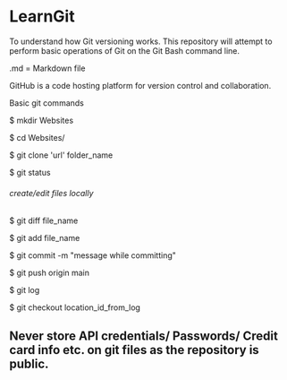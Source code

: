 # LearnGit
To understand how Git versioning works.
This repository will attempt to perform basic operations of Git on the Git Bash command line.

.md = Markdown file

GitHub is a code hosting platform for version control and collaboration.

Basic git commands

$ mkdir Websites

$ cd Websites/

$ git clone 'url' folder_name

$ git status

###### create/edit files locally

$ git diff file_name

$ git add file_name

$ git commit -m "message while committing"

$ git push origin main

$ git log

$ git checkout location_id_from_log 

## Never store API credentials/ Passwords/ Credit card info etc. on git files as the repository is public.